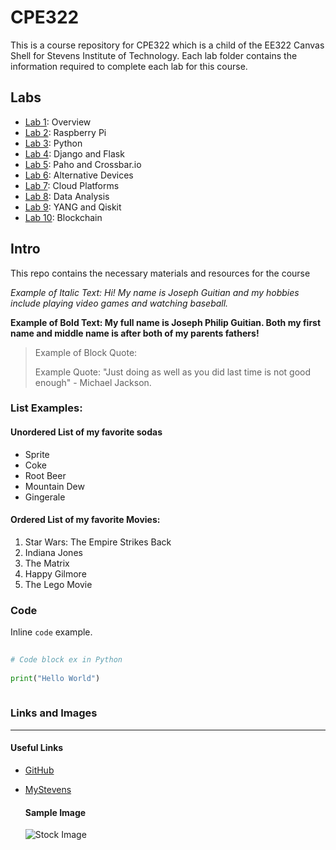 # CPE322 

This is a course repository for CPE322 which is a child of the EE322 Canvas Shell for Stevens Institute of Technology. Each lab folder contains the information required to complete each lab for this course.

## Labs
* [Lab 1](/Lab_1): Overview
* [Lab 2](/Lab_2): Raspberry Pi
* [Lab 3](/Lab_3): Python
* [Lab 4](/Lab_4): Django and Flask
* [Lab 5](/Lab_5): Paho and Crossbar.io
* [Lab 6](/Lab_6): Alternative Devices
* [Lab 7](/Lab_7): Cloud Platforms
* [Lab 8](/Lab_8): Data Analysis
* [Lab 9](/Lab_9): YANG and Qiskit
* [Lab 10](Lab_10): Blockchain

## Intro

This repo contains the necessary materials and resources for the course

*Example of Italic Text: Hi! My name is Joseph Guitian and my hobbies include playing video games and watching baseball.*

**Example of Bold Text: My full name is Joseph Philip Guitian. Both my first name and middle name is after both of my parents fathers!**

> Example of Block Quote:
>
> Example Quote: "Just doing as well as you did last time is not good enough" - Michael Jackson. 


### List Examples:

#### Unordered List of my favorite sodas
- Sprite
- Coke
- Root Beer
- Mountain Dew
- Gingerale

#### Ordered List of my favorite Movies:
1. Star Wars: The Empire Strikes Back
2. Indiana Jones
3. The Matrix
4. Happy Gilmore
5. The Lego Movie

### Code

Inline `code` example.

```Python
  
# Code block ex in Python
  
print("Hello World")
  
```


### Links and Images

  ---

  #### Useful Links
- [GitHub](https://github.com/)
- [MyStevens](https://login.stevens.edu/login/login.htm?fromURI=%2Fapp%2FUserHome)


  #### Sample Image

  ![Stock Image](https://static3.depositphotos.com/1003380/209/i/450/depositphotos_2099237-stock-photo-building-tools.jpg)

  
